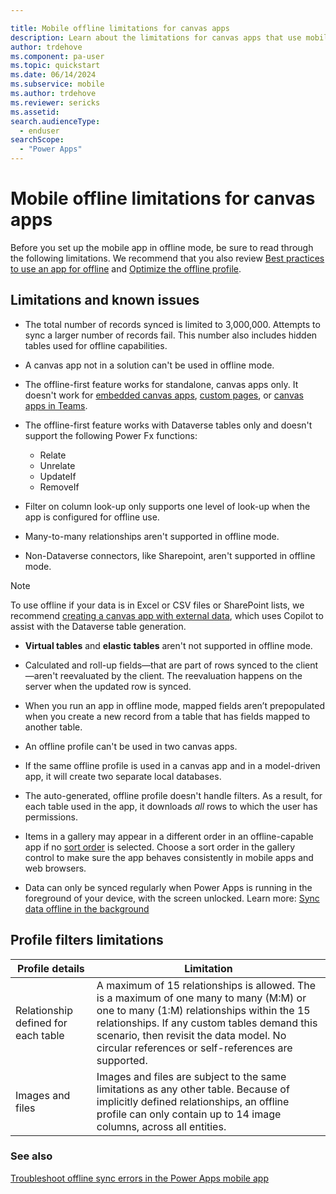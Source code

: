 ```yaml
---

title: Mobile offline limitations for canvas apps
description: Learn about the limitations for canvas apps that use mobile offline.
author: trdehove
ms.component: pa-user
ms.topic: quickstart
ms.date: 06/14/2024
ms.subservice: mobile
ms.author: trdehove
ms.reviewer: sericks
ms.assetid: 
search.audienceType: 
  - enduser
searchScope:
  - "Power Apps"
---
```


# Mobile offline limitations for canvas apps

Before you set up the mobile app in offline mode, be sure to read through the following limitations. We recommend that you also review [Best practices to use an app for offline](best-practices-offline.md) and [Optimize the offline profile](mobile-offline-guidelines.md).

## Limitations and known issues

- The total number of records synced is limited to 3,000,000. Attempts to sync a larger number of records fail. This number also includes hidden tables used for offline capabilities.
  
- A canvas app not in a solution can't be used in offline mode.

- The offline-first feature works for standalone, canvas apps only. It doesn't work for [embedded canvas apps](../maker/model-driven-apps/embed-canvas-app-in-form.md), [custom pages](../maker/model-driven-apps/model-app-page-overview.md), or [canvas apps in Teams](../teams/overview.md).

- The offline-first feature works with Dataverse tables only and doesn't support the following Power Fx functions:
   - Relate
   - Unrelate
   - UpdateIf
   - RemoveIf
 
- Filter on column look-up only supports one level of look-up when the app is configured for offline use.

- Many-to-many relationships aren't supported in offline mode.
 
- Non-Dataverse connectors, like Sharepoint, aren't supported in offline mode.

> [!NOTE]
> To use offline if your data is in Excel or CSV files or SharePoint lists, we recommend [creating a canvas app with external data](/power-apps/maker/data-platform/create-edit-entities-portal?#tabpanel_1_sharepoint), which uses Copilot to assist with the Dataverse table generation. 

- **Virtual tables** and **elastic tables** aren't not supported in offline mode.

- Calculated and roll-up fields&mdash;that are part of rows synced to the client&mdash;aren't reevaluated by the client. The reevaluation happens on the server when the updated row is synced.

- When you run an app in offline mode, mapped fields aren’t prepopulated when you create a new record from a table that has fields mapped to another table.

- An offline profile can't be used in two canvas apps.

- If the same offline profile is used in a canvas app and in a model-driven app, it will create two separate local databases. 
 
- The auto-generated, offline profile doesn't handle filters. As a result, for each table used in the app, it downloads *all* rows to which the user has permissions.

- Items in a gallery may appear in a different order in an offline-capable app if no [sort order](/power-platform/power-fx/reference/function-sort) is selected. Choose a sort order in the gallery control to make sure the app behaves consistently in mobile apps and web browsers.

- Data can only be synced regularly when Power Apps is running in the foreground of your device, with the screen unlocked. Learn more: [Sync data offline in the background](sync-data-offline-background.md)

## Profile filters limitations

|Profile details |Limitation|  
|-------------|---------|  
|Relationship defined for each table|A maximum of 15 relationships is allowed. The is a maximum of one many to many (M:M) or one to many (1:M) relationships within the 15 relationships. If any custom tables demand this scenario, then revisit the data model. No circular references or self-references are supported.|
|Images and files|Images and files are subject to the same limitations as any other table. Because of implicitly defined relationships, an offline profile can only contain up to 14 image columns, across all entities.|

### See also
[Troubleshoot offline sync errors in the Power Apps mobile app](/troubleshoot/power-platform/power-apps/mobile-apps/mobile-offline-troubleshooting)
